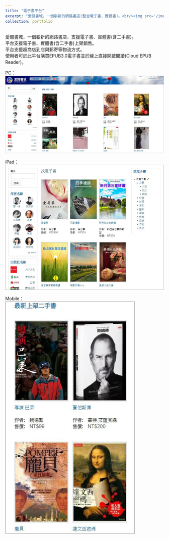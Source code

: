 ```yaml
---
title: "電子書平台"
excerpt: "愛閱書城，一個嶄新的網路書店(整合電子書、實體書)。<br/><img src='/images/ireadings/500x300.jpg'>"
collection: portfolio
---
```


愛閱書城，一個嶄新的網路書店，支援電子書、實體書(含二手書)。<br/>
平台支援電子書、實體書(含二手書)上架銷售。<br/>
平台支援超商店到店與郵寄等物流方式。<br/>
使用者可於此平台購買EPUB3.0電子書並於線上直接開啟閱讀(Cloud EPUB Reader)。<br/>

PC：<br/>
<img src='/images/ireadings/pc.jpg'><br/>

iPad：<br/>
<img src='/images/ireadings/ipad.jpg'><br/>

Mobile：<br/>
<img src='/images/ireadings/mobile.jpg'><br/>
